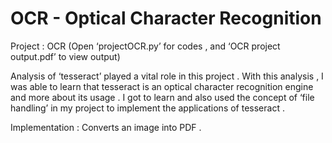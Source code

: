 # OCR - Optical Character Recognition
Project : OCR (Open ‘projectOCR.py’ for codes , and ‘OCR project output.pdf’ to view output)

Analysis of ‘tesseract’ played a vital role in this project . With this analysis , I was able to learn that tesseract is an optical character recognition engine and more about its usage . I got to learn and also used the concept of ‘file handling’ in my project to implement the applications of tesseract .

Implementation : Converts an image into PDF .
